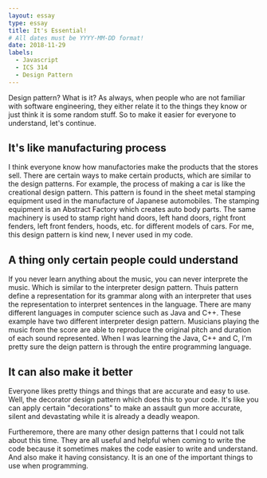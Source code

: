 ```yaml
---
layout: essay
type: essay
title: It's Essential!
# All dates must be YYYY-MM-DD format!
date: 2018-11-29
labels:
  - Javascript
  - ICS 314
  - Design Pattern
---
```


Design pattern? What is it? As always, when people who are not familiar with software engineering, they either relate it to the things they know or just think it is some random stuff. So to make it easier for everyone to understand, let's continue.

## It's like manufacturing process

I think everyone know how manufactories make the products that the stores sell. There are certain ways to make certain products, which are similar to the design patterns. For example, the process of making a car is like the creational design pattern. This pattern is found in the sheet metal stamping equipment used in the manufacture of Japanese automobiles. The stamping equipment is an Abstract Factory which creates auto body parts. The same machinery is used to stamp right hand doors, left hand doors, right front fenders, left front fenders, hoods, etc. for different models of cars. For me, this design pattern is kind new, I never used in my code.

## A thing only certain people could understand

If you never learn anything about the music, you can never interprete the music. Which is similar to the interpreter design pattern. Thuis pattern define a representation for its grammar along with an interpreter that uses the representation to interpret sentences in the language. There are many different languages in computer science such as Java and C++. These example have two different interpreter design pattern. Musicians playing the music from the score are able to reproduce the original pitch and duration of each sound represented. When I was learning the Java, C++ and C, I'm pretty sure the deign pattern is through the entire programming language. 

## It can also make it better

Everyone likes pretty things and things that are accurate and easy to use. Well, the decorator design pattern which does this to your code. It's like you can apply certain "decorations" to make an assault gun more accurate, silent and devastating while it is already a deadly weapon.

Furtheremore, there are many other design patterns that I could not talk about this time. They are all useful and helpful when coming to write the code because it sometimes makes the code easier to write and understand. And also make it having consistancy. It is an one of the important things to use when programming.
